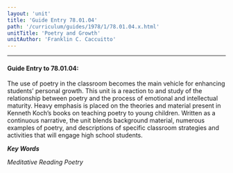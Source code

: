 ```yaml
---
layout: 'unit'
title: 'Guide Entry 78.01.04'
path: '/curriculum/guides/1978/1/78.01.04.x.html'
unitTitle: 'Poetry and Growth'
unitAuthor: 'Franklin C. Caccuitto'
---
```


<body>
<hr/>
 <h4>
  Guide Entry to 78.01.04:
 </h4>
 The use of poetry in the classroom becomes the main vehicle for enhancing students’ personal growth. This unit is a reaction to and study of the relationship between poetry and the process of emotional and intellectual maturity. Heavy emphasis is placed on the theories and material present in Kenneth Koch’s books on teaching poetry to young children. Written as a continuous narrative, the unit blends background material, numerous examples of poetry, and descriptions of specific classroom strategies and activities that will engage high school students.
 <p>
  <b>
   <i>
    Key Words
   </i>
  </b>
  <br/>
 </p>
 <p>
  <i>
   Meditative Reading Poetry
  </i>
 </p>

</body>
